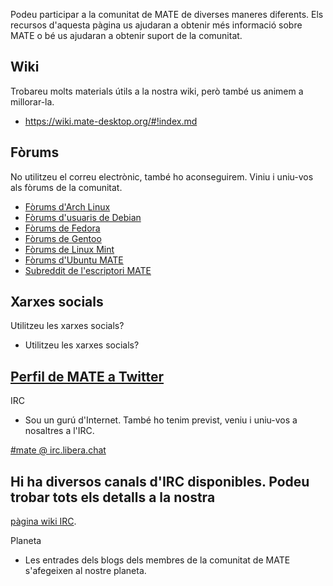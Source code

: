 <!--
.. link:
.. description:
.. tags: Forums,Wiki,IRC,Planet
.. date: 2011-12-05 07:14:07
.. title: Comunitat
.. slug: community
-->

Podeu participar a la comunitat de MATE de diverses maneres diferents. Els recursos
d'aquesta pàgina us ajudaran a obtenir més informació sobre MATE o bé us ajudaran
a obtenir suport de la comunitat.

## Wiki

Trobareu molts materials útils a la nostra wiki, però també us animem a millorar-la.

  * <https://wiki.mate-desktop.org/#!index.md>

## Fòrums

No utilitzeu el correu electrònic, també ho aconseguirem. Viniu i uniu-vos als
fòrums de la comunitat.

  * [Fòrums d'Arch Linux](https://bbs.archlinux.org/)
  * [Fòrums d'usuaris de Debian](http://forums.debian.net/)
  * [Fòrums de Fedora](https://fedoraforum.org/)
  * [Fòrums de Gentoo](https://forums.gentoo.org/)
  * [Fòrums de Linux Mint](https://forums.linuxmint.com/)
  * [Fòrums d'Ubuntu MATE](https://ubuntu-mate.community)
  * [Subreddit de l'escriptori MATE](https://www.reddit.com/r/MATEDesktop)

## Xarxes socials

Utilitzeu les xarxes socials?

  * Utilitzeu les xarxes socials?

## [Perfil de MATE a Twitter](https://twitter.com/mate_desktop) 

IRC

  * Sou un gurú d'Internet. També ho tenim previst, veniu i uniu-vos a nosaltres a
l'IRC.

[#mate @ irc.libera.chat](https://web.libera.chat/?#mate)

## Hi ha diversos canals d'IRC disponibles. Podeu trobar tots els detalls a la nostra
[pàgina wiki IRC](https://wiki.mate-desktop.org/#!pages/irc.md).

Planeta

  * Les entrades dels blogs dels membres de la comunitat de MATE s'afegeixen al nostre
planeta.

